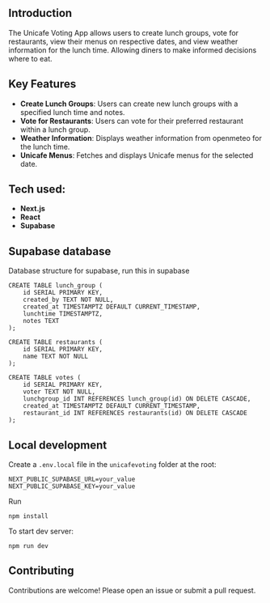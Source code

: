 ## Introduction

The Unicafe Voting App allows users to create lunch groups, vote for restaurants, view their menus on respective dates, and view weather information for the lunch time.
Allowing diners to make informed decisions where to eat.

## Key Features

- **Create Lunch Groups**: Users can create new lunch groups with a specified lunch time and notes.
- **Vote for Restaurants**: Users can vote for their preferred restaurant within a lunch group.
- **Weather Information**: Displays weather information from openmeteo for the lunch time.
- **Unicafe Menus**: Fetches and displays Unicafe menus for the selected date.

## Tech used:

- **Next.js**
- **React**
- **Supabase**

## Supabase database

Database structure for supabase, run this in supabase

```plaintext
CREATE TABLE lunch_group (
    id SERIAL PRIMARY KEY,
    created_by TEXT NOT NULL,
    created_at TIMESTAMPTZ DEFAULT CURRENT_TIMESTAMP,
    lunchtime TIMESTAMPTZ,
    notes TEXT
);

CREATE TABLE restaurants (
    id SERIAL PRIMARY KEY,
    name TEXT NOT NULL
);

CREATE TABLE votes (
    id SERIAL PRIMARY KEY,
    voter TEXT NOT NULL,
    lunchgroup_id INT REFERENCES lunch_group(id) ON DELETE CASCADE,
    created_at TIMESTAMPTZ DEFAULT CURRENT_TIMESTAMP,
    restaurant_id INT REFERENCES restaurants(id) ON DELETE CASCADE
);

```

## Local development

Create a `.env.local` file in the `unicafevoting` folder at the root:

```plaintext
NEXT_PUBLIC_SUPABASE_URL=your_value
NEXT_PUBLIC_SUPABASE_KEY=your_value
```

Run

```
npm install
```

To start dev server:

```
npm run dev
```

## Contributing

Contributions are welcome! Please open an issue or submit a pull request.
